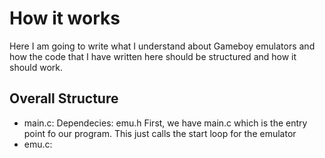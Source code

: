# How it works

Here I am going to write what I understand about Gameboy emulators and how the code that I have written here 
should be structured and how it should work.

## Overall Structure

- main.c:
    Dependecies: emu.h
    First, we have main.c which is the entry point fo our program. This just calls the start loop for the
    emulator
- emu.c:
    
